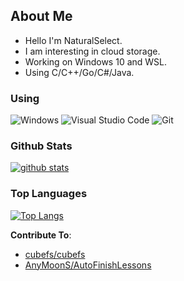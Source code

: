 <!--
**NaturalSelect/NaturalSelect** is a ✨ _special_ ✨ repository because its `README.md` (this file) appears on your GitHub profile.

Here are some ideas to get you started:

- 🔭 I’m currently working on ...
- 🌱 I’m currently learning ...
- 👯 I’m looking to collaborate on ...
- 🤔 I’m looking for help with ...
- 💬 Ask me about ...
- 📫 How to reach me: ...
- 😄 Pronouns: ...
- ⚡ Fun fact: ...
-->

## About Me

* Hello I'm NaturalSelect.
* I am interesting in cloud storage.
* Working on Windows 10 and WSL.
* Using C/C++/Go/C#/Java.

### Using

![Windows](https://img.shields.io/badge/-Windows-0078D6?style=flat-square&logo=windows&logoColor=white)
![Visual Studio Code](https://img.shields.io/badge/-Visual_Studio_Code-007ACC?style=flat-square&logo=visual-studio-code&logoColor=white)
![Git](https://img.shields.io/badge/-Git-F05032?style=flat-square&logo=git&logoColor=white)

### Github Stats

[![github stats](https://github-readme-stats.vercel.app/api?username=NaturalSelect&show_icons=true&count_private=true&include_all_commits=true&line_height=28&hide_rank=false&theme=radical)](https://github.com/anuraghazra/github-readme-stats)


### Top Languages

[![Top Langs](https://github-readme-stats.vercel.app/api/top-langs?username=NaturalSelect&layout=compact&langs_count=14&hide=stylus,smarty,javascript,html,css,smalltalk&count_private=true&theme=radical)](https://github.com/anuraghazra/github-readme-stats)

**Contribute To**:

* [cubefs/cubefs](https://github.com/cubefs/cubefs)
* [AnyMoonS/AutoFinishLessons](https://github.com/AnyMoonS/AutoFinishLessons)
